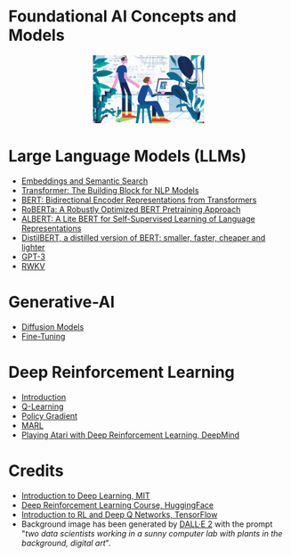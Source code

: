 # Foundational AI Concepts and Models

<p align="center">
  <img src="/img/dall-e-ai.png" width="200">
</p>

# Large Language Models (LLMs)

- [Embeddings and Semantic Search](./llms/Embeddings.md)
- [Transformer: The Building Block for NLP Models](./llms/Transformer.md)
- [BERT: Bidirectional Encoder Representations from Transformers](./llms/BERT.md)
- [RoBERTa: A Robustly Optimized BERT Pretraining Approach](./llms/RoBERTa.md)
- [ALBERT: A Lite BERT for Self-Supervised Learning of Language Representations](./llms/ALBERT.md)
- [DistilBERT, a distilled version of BERT: smaller, faster, cheaper and lighter](./llms/DistilBERT.md)
- [GPT-3](./llms/GPT-3.md)
- [RWKV](./llms/RWKV.md)

# Generative-AI

- [Diffusion Models](./gen-ai/Diffusion-Models.md)
- [Fine-Tuning](./gen-ai/FineTuning.md)

# Deep Reinforcement Learning

- [Introduction](./reinforcement-learning/Intro.md)
- [Q-Learning](./reinforcement-learning/Q-Learning.md)
- [Policy Gradient](./reinforcement-learning/Policy-Gradient.md)
- [MARL](./reinforcement-learning/MARL.md)
- [Playing Atari with Deep Reinforcement Learning, DeepMind](./reinforcement-learning/Playing-Atari-with-DeepRL.md)

# Credits

- [Introduction to Deep Learning, MIT](http://introtodeeplearning.com/)
- [Deep Reinforcement Learning Course, HuggingFace](https://huggingface.co/learn/deep-rl-course/)
- [Introduction to RL and Deep Q Networks, TensorFlow](https://www.tensorflow.org/agents/tutorials/0_intro_rl)
- Background image has been generated by [DALL·E 2](https://openai.com/dall-e-2/) with the prompt "*two data scientists working in a sunny computer lab with plants in the background, digital art*".
